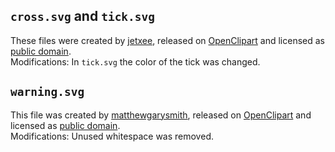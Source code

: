 ## `cross.svg` and `tick.svg`

These files were
created by [jetxee](https://openclipart.org/user-detail/jetxee),
released on [OpenClipart](https://openclipart.org/detail/11118/check-sign-and-cross-sign)
and licensed as [public domain](https://creativecommons.org/publicdomain/zero/1.0/).  
Modifications: In `tick.svg` the color of the tick was changed.

## `warning.svg`

This file was
created by [matthewgarysmith](https://openclipart.org/user-detail/matthewgarysmith),
released on [OpenClipart](https://openclipart.org/detail/29833/warning-icon)
and licensed as [public domain](https://creativecommons.org/publicdomain/zero/1.0/).  
Modifications: Unused whitespace was removed.
